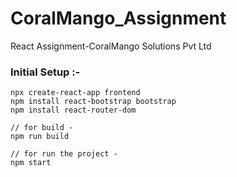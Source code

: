 # CoralMango_Assignment
React Assignment-CoralMango Solutions Pvt Ltd  

<h3>Initial Setup :-</h3>

```
npx create-react-app frontend
npm install react-bootstrap bootstrap
npm install react-router-dom

// for build -  
npm run build

// for run the project -
npm start

```

